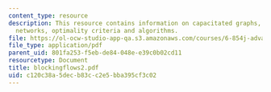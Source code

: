 ```yaml
---
content_type: resource
description: This resource contains information on capacitated graphs, costs in flow
  networks, optimality criteria and algorithms.
file: https://ol-ocw-studio-app-qa.s3.amazonaws.com/courses/6-854j-advanced-algorithms-fall-2005/c120c38a5decb83cc2e5bba395cf3c02_blockingflows2.pdf
file_type: application/pdf
parent_uid: 801fa253-f5eb-de84-048e-e39c0b02cd11
resourcetype: Document
title: blockingflows2.pdf
uid: c120c38a-5dec-b83c-c2e5-bba395cf3c02
---
```


